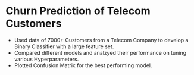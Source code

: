 # Churn Prediction of Telecom Customers

- Used data of 7000+ Customers from a Telecom Company to develop a Binary Classifier with a large feature set.
- Compared different models and analzyed their performance on tuning various Hyperparameters.
- Plotted Confusion Matrix for the best performing model.
